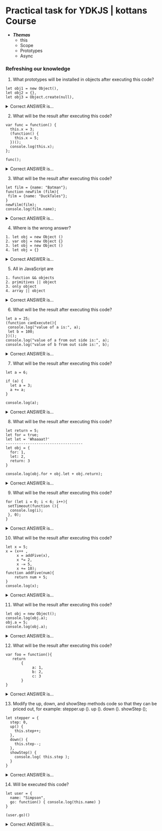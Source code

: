 # Practical task for YDKJS | kottans Course 

* _**Themas**_ 
     * this
     * Scope
     * Prototypes
     * Async

### Refreshing our knowledge

1. What prototypes will be installed in objects after executing this code?

```
let obj1 = new Object(),
let obj2 = {},
let obj3 = Object.create(null),
```

<details>
  <summary>Correct ANSWER is...</summary>
  
  ##  Object.prototype Object.prototype null

</details>

2. What  will be the result after executing this code?

```
var func = function() {
  this.x = 3;
  (function() {
    this.x = 5; 
  })();
  console.log(this.x);
};

func();
```

<details>
  <summary>Correct ANSWER is...</summary>
  
  ##  5  
</details>

3. What  will be the result after executing this code?

```
let film = {name: "Batman"};
function newFilm (film){
 film = {name: "DuckTales"};
}
newFilm(film);
console.log(film.name);
```

<details>
  <summary>Correct ANSWER is...</summary>
  
  ##  Batman 
</details>

4. Where is the wrong answer?

```
1. let obj = new Object ()
2. var obj = new Object {}
3. let obj = new Object ()
4. let obj = {}
```

<details>
  <summary>Correct ANSWER is...</summary>
  
  ##  2
  
</details>

5. All in JavaScript are

```
1. function && objects
2. primitives || object
3. only object
4. array || object
```

<details>
  <summary>Correct ANSWER is...</summary>
  
  ##  2
  
</details>

6. What will be the result after executing this code?

```
let a = 25;
(function canExecute(){
 console.log("value of a is:", a);
 let b = 100;
})();
console.log("value of a from out side is:", a);
console.log("value of b from out side is:", b);
```

<details>
  <summary>Correct ANSWER is...</summary>
  
  ##  "value of a is: ```25```" "value of a from out side is: ```25```" 
  ## "ReferenceError: b is not defined"
  
</details>

7. What  will be the result after executing this code?

```
let a = 6;

if (a) {
  let a = 3;
  a += a;
}

console.log(a);
```

<details>
  <summary>Correct ANSWER is...</summary>
  
  ##  6
  
</details>

8. What  will be the result after executing this code?

```
let return = 5;
let for = true;
let let = 'Whaaaat?'
-----------------------------------
let obj = {
  for: 1,
  let: 2,
  return: 3
}

console.log(obj.for + obj.let + obj.return);
```

<details>
  <summary>Correct ANSWER is...</summary>
  
  ##  SyntaxError: Unexpected token 'return', 'for', 'let'
  ##  SyntaxError: Illegal return statement
  -----------------------------------------
  ## 6
  
</details>

9. What  will be the result after executing this code?

```
for (let i = 0; i < 6; i++){
 setTimeout(function (){
  console.log(i);
 }, 0);
}
```

<details>
  <summary>Correct ANSWER is...</summary>
  
  ##  0-5
  
</details>

10. What  will be the result after executing this code?

```
let x = 5;
x = (x++ ,
     x = addFive(x),
     x *= 2,
     x -= 5,
     x += 10);
function addFive(num){
    return num + 5;
}
console.log(x);
```

<details>
  <summary>Correct ANSWER is...</summary>
  
  ##  27
  
</details>

11. What  will be the result after executing this code?

```
let obj = new Object();
console.log(obj.a);
obj.a = 5;
console.log(obj.a);
```

<details>
  <summary>Correct ANSWER is...</summary>
  
  ##  undefined
  ##  5
  
</details>

12. What  will be the result after executing this code?

```
var foo = function(){ 
   return 
       { 
            a: 1, 
            b: 2, 
            c: 3 
       } 
} 
```

<details>
  <summary>Correct ANSWER is...</summary>
  
  ##  Uncaught SyntaxError: Unexpected token ':'
  
</details>


13. Modify the up, down, and showStep methods code so that they can be priced out, for example:
stepper.up (). up (). down (). showStep ();

```
let stepper = {
  step: 0,
  up() {
    this.step++;
  },
  down() {
    this.step--;
  },
  showStep() {
    console.log( this.step );
  }
}
```

<details>
  <summary>Correct ANSWER is...</summary>
 
 ``` 
let stepper = {
  step: 0,
  up() {
    this.step++;
    return this; // <--
  },
  down() {
    this.step--;
    return this; // <--
  },
  showStep() {
    console.log( this.step );
    return this; // <--
  }
}

stepper.up().up().down().up().down().showStep(); // 1
 ```
 
</details>


14.  Will be executed this code?

```
let user = {
  name: "Simpson",
  go: function() { console.log(this.name) }
}

(user.go)() 
```

<details>
  <summary>Correct ANSWER is...</summary>
  
  ##  ReferenceError: user is indefined
  ```
  let user = {
      name: "Simpson",
      go: function() { console.log(this.name) }
   }; <--
   (user.go)(); <--
</details>


15. What  will be the result after executing this code?

```
let a = 20;
(function () {
  let b = 20;
  a = '11';
    (function () {
      let c = 2;
      console.log((a+b)/c);
  })();
})();
```

<details>
  <summary>Correct ANSWER is...</summary>
  
  ##  560
  
</details>

16. What  will be the result after executing this code?

```
"use strict"
const filmDetails = {
    name: "Dark Knight",
    filmed: 2008,
    getName(){
     return this.name
    },
 isWatched: true
}

console.log(filmDetails.getName())
```

<details>
  <summary>Correct ANSWER is...</summary>
  
  ##  Dark Knight
  
</details>

17. Which condition should be done for executing this code?

```
function A() { ... }
function B() { ... }
let a = new A;
let b = new B;
console.log( a == b );
```

<details>
  <summary>Correct ANSWER is...</summary>
  
  ##  Example
  ```
  let arr = [];
  function A() { return arr; }
  function B() { return arr; } 
  let a = new A; 
  let b = new B;
  ```
</details>

18. Which condition should be done for executing this code?

```
beGlobal = "global"; 
function exec() { 
    console.log(beGlobal); 
    let beGlobal = "local"; 
    console.log(beGlobal); 
} 
exec(); 
```

<details>
  <summary>Correct ANSWER is...</summary>
  
  ##  Uncaught ReferenceError: Cannot access 'beGlobal' before initialization
  
</details>

19. Which condition should be done for executing this code?

```
var arr = [3, 4, 5]; 
Array.prototype.each = function() {/*kind of magic 🔮*/}; 
  
for (var i in arr) { 
    console.log(i); 
} 
```

<details>
  <summary>Correct ANSWER is...</summary>
  
  ```
0 
1 
2 
each 
```
  
</details>

20. Which condition should be done for executing this code?

```
let man = function() {
        this.name = "Sam";
        let that = {};
        that.name = "Dan";
        let name = this.name + " && " + that.name;
        return name;
    }
    let user = new man();
    console.log(user.name);
```

<details>
  <summary>Correct ANSWER is...</summary>
  
  ##  Sam
  
</details>

21. Which condition should be done for executing this code?

```
let answ = "wrong"; 
function a() { return "1st"; }; 
function a(val) { 
    this.answ = "right"; 
    return "2nd"; 
    } 
console.log(new a().answ); 
```

<details>
  <summary>Correct ANSWER is...</summary>
  
  ##  right
  
</details>

22. Which condition should be done for executing this code?

```
function myFunc() { 
    var a = 1; 
    if ( a == 1 ) { 
        var b = 2; 
    } 
    return b; 
} 
```

<details>
  <summary>Correct ANSWER is...</summary>
  
  ##  2
  
</details>

22. 21. Which condition should be done for executing this code?

```
"use strict"
function car() {
  console.log(this.name)
}

var name = "ninja"
var obj1 = { name: "ferrari", car: car }
var obj2 = { name: "ford", car: car }

car()
obj1.car()
obj2.car()
```

<details>
  <summary>Correct ANSWER is...</summary>
  
  ##  error: Uncaught TypeError: Cannot read property 'name' of undefined
  #### More details in [developer.mozilla.org Securing_JavaScript](https://developer.mozilla.org/en-US/docs/Web/JavaScript/Reference/Strict_mode#Securing_JavaScript)
   
</details>
